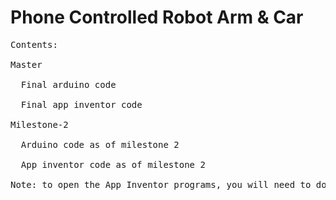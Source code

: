 # Phone Controlled Robot Arm & Car
<pre>
Contents: <br />
Master <br />
  Final arduino code <br />
  Final app inventor code <br />
Milestone-2 <br />
  Arduino code as of milestone 2 <br />
  App inventor code as of milestone 2
  
Note: to open the App Inventor programs, you will need to download it and import it into app inventor.
</pre>
